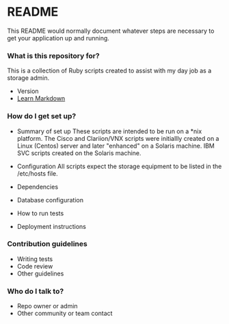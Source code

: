 # README #

This README would normally document whatever steps are necessary to get your application up and running.

### What is this repository for? ###

This is a collection of Ruby scripts created to assist with my day job as a storage admin.

* Version
* [Learn Markdown](https://bitbucket.org/tutorials/markdowndemo)

### How do I get set up? ###

* Summary of set up
These scripts are intended to be run on a *nix platform. The Cisco and Clariion/VNX scripts were initiallly created on a Linux (Centos) server and later "enhanced" on a Solaris machine. IBM SVC scripts created on the Solaris machine.

* Configuration
All scripts expect the storage equipment to be listed in the /etc/hosts file.

* Dependencies
* Database configuration
* How to run tests
* Deployment instructions

### Contribution guidelines ###

* Writing tests
* Code review
* Other guidelines

### Who do I talk to? ###

* Repo owner or admin
* Other community or team contact